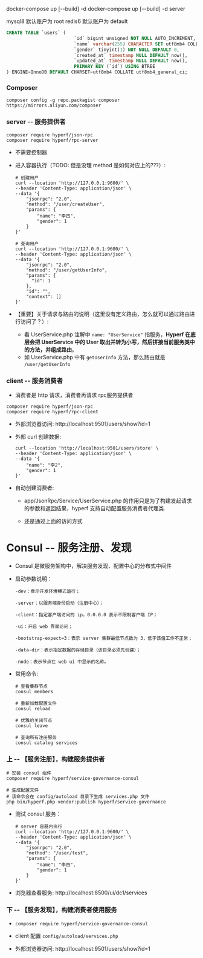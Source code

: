 docker-compose up [--build] -d
docker-compose up [--build] -d server

mysql8 默认账户为 root
redis6 默认账户为 default


```sql
CREATE TABLE `users` (
                         `id` bigint unsigned NOT NULL AUTO_INCREMENT,
                         `name` varchar(255) CHARACTER SET utf8mb4 COLLATE utf8mb4_general_ci NOT NULL,
                         `gender` tinyint(1) NOT NULL DEFAULT 0,
                         `created_at` timestamp NULL DEFAULT now(),
                         `updated_at` timestamp NULL DEFAULT now(),
                         PRIMARY KEY (`id`) USING BTREE
) ENGINE=InnoDB DEFAULT CHARSET=utf8mb4 COLLATE utf8mb4_general_ci;
```


### Composer
`composer config -g repo.packagist composer https://mirrors.aliyun.com/composer`


### server -- 服务提供者
```shell
composer require hyperf/json-rpc
composer require hyperf/rpc-server
```

* 不需要控制器

* 进入容器执行（TODO: 但是没理 method 是如何对应上的???）:
    ```shell
    # 创建用户
    curl --location 'http://127.0.0.1:9600/' \
    --header 'Content-Type: application/json' \
    --data '{
        "jsonrpc": "2.0",
        "method": "/user/createUser",
        "params": {
            "name": "李四",
            "gender": 1
        }
    }'

    # 查询用户 
    curl --location 'http://127.0.0.1:9600/' \
    --header 'Content-Type: application/json' \
    --data '{
        "jsonrpc": "2.0",
        "method": "/user/getUserInfo",
        "params": {
          "id": 1
        },
        "id": "",
        "context": []
    }'
    ```

* 【重要】关于请求与路由的说明（这里没有定义路由，怎么就可以通过路由进行访问了？）:
    * 看 UserService.php 注解中 `name: "UserService"` 指服务，**Hyperf 在底层会把 UserService 中的 User 取出并转为小写，然后拼接当前服务类中的方法，并组成路由**。
    * 如 UserService.php 中有 `getUserInfo` 方法，那么路由就是 `/user/getUserInfo`


### client -- 服务消费者
* 消费者是 http 请求，消费者再请求 rpc服务提供者

```shell
composer require hyperf/json-rpc
composer require hyperf/rpc-client
```

* 外部浏览器访问: http://localhost:9501/users/show?id=1

* 外部 curl 创建数据:
  ```shell
  curl --location 'http://localhost:9501/users/store' \
  --header 'Content-Type: application/json' \
  --data '{
      "name": "李2",
      "gender": 1
  }'
  ```

* 自动创建消费者:
    * app/JsonRpc/Service/UserService.php 的作用只是为了构建发起请求的参数和返回结果，hyperf 支持自动配置服务消费者代理类.

    * 还是通过上面的访问方式


# Consul -- 服务注册、发现
* Consul 是微服务架构中，解决服务发现、配置中心的分布式中间件

* 启动参数说明：
  ```shell
  -dev：表示开发环境模式运行；
  
  -server：以服务端身份启动（注册中心）；
  
  -client：指定客户端访问的 ip，0.0.0.0 表示不限制客户端 IP；
  
  -ui：开启 web 界面访问；
  
  -bootstrap-expect=3：表示 server 集群最低节点数为 3，低于该值工作不正常；
  
  -data-dir：表示指定数据的存储目录（该目录必须先创建）；
  
  -node：表示节点在 web ui 中显示的名称。
  ```

* 常用命令:
  ```shell
  # 查看集群节点
  consul members
  
  # 重新加载配置文件
  consul reload
  
  # 优雅的关闭节点
  consul leave
  
  # 查询所有注册服务
  consul catalog services
  ```


### 上 -- 【服务注册】，构建服务提供者
```shell
# 安装 consul 组件
composer require hyperf/service-governance-consul
   
# 生成配置文件
# 该命令会在 config/autoload 目录下生成 services.php 文件
php bin/hyperf.php vendor:publish hyperf/service-governance
```

* 测试 consul 服务：
  ```shell
  # server 容器内执行
  curl --location 'http://127.0.0.1:9600/' \
  --header 'Content-Type: application/json' \
  --data '{
      "jsonrpc": "2.0",
      "method": "/user/test",
      "params": {
          "name": "李四",
          "gender": 1
      }
  }'
  ```

* 浏览器查看服务: http://localhost:8500/ui/dc1/services


### 下 -- 【服务发现】，构建消费者使用服务
* `composer require hyperf/service-governance-consul`

* client 配置 `config/autoload/services.php`

* 外部浏览器访问: http://localhost:9501/users/show?id=1
